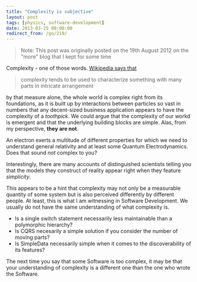 ```yaml
---
title: "Complexity is subjective"
layout: post
tags: [physics, software-development]
date: 2013-03-25 00:00:00
redirect_from: /go/219/
---
```


> Note: This post was originally posted on the 19th August 2012 on the "more" blog that I kept for some time

Complexity - one of those words. [Wikipedia says that][1] 

> complexity tends to be used to characterize something with many parts in intricate arrangement  

by that measure alone, the whole world is complex right from its foundations, as it is built up by interactions between particles so vast in numbers that any decent-sized business application appears to have the complexity of a *toothpick*. We could argue that the complexity of our workd is emergent and that the underlying building blocks are simple. Alas, from my perspective, **they are not**. 

An electron exerts a multitude of different properties for which we need to understand general relativity and at least some Quantum Electrodynamics. Does that sound *not* complex to you?

Interestingly, there are many accounts of distinguished scientists telling you that the models they construct of reality appear right when they feature *simplicity*. 

This appears to be a hint that complexity may not only be a measurable quantity of some system but is also perceived differently by different people. At least, this is what I am witnessing in Software Development. We usually do not have the same understanding of what complexity is. 

*   Is a single switch statement necessarily less maintainable than a polymorphic hierarchy? 
*   Is CQRS necesarily a simple solution if you consider the number of moving parts? 
*   Is SimpleData necessarily simple when it comes to the discoverability of its features? 

The next time you say that some Software is too complex, it may be that your understanding of complexity is a different one than the one who wrote the Software.

 [1]: http://en.wikipedia.org/wiki/Complexity